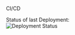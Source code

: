 CI/CD

Status of last Deployment:<br>
![Deployment Status](https://github.com/lomsadze123/ci-cd/actions/workflows/main.yml/badge.svg?branch=main)
